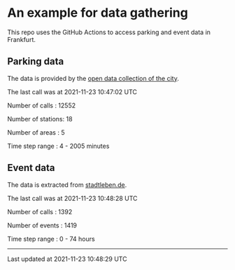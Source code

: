 # An example for data gathering

This repo uses the GitHub Actions to access parking and event data in Frankfurt.

## Parking data
The data is provided by the [open data collection of the city](https://www.offenedaten.frankfurt.de/).

The last call was at 2021-11-23 10:47:02 UTC

Number of calls   : 12552

Number of stations:    18

Number of areas   :     5

Time step range   :     4 -  2005 minutes


## Event data
The data is extracted from [stadtleben.de](https://stadtleben.de/frankfurt/).

The last call was at 2021-11-23 10:48:28 UTC

Number of calls   : 1392

Number of events  : 1419

Time step range   :    0 -   74 hours


----

Last updated at 2021-11-23 10:48:29 UTC
